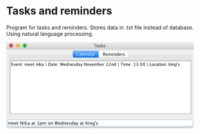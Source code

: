 # Tasks and reminders

Program for tasks and reminders. Stores data in .txt file instead of database. Using natural language processing.

![alt text](https://github.com/nikakhaburzania/Tasks-and-reminders/blob/master/screenshot1.png?raw=true)